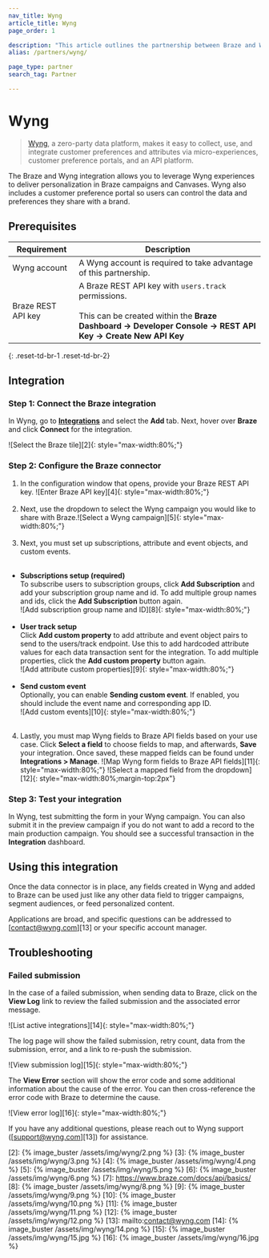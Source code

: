 ```yaml
---
nav_title: Wyng
article_title: Wyng
page_order: 1

description: "This article outlines the partnership between Braze and Wyng, a zero-party data platform, that makes it easy to collect, use, and integrate customer preferences and attributes via micro-experiences, customer preference portals, and an API platform."
alias: /partners/wyng/

page_type: partner
search_tag: Partner

---
```


# Wyng

> [Wyng][0], a zero-party data platform, makes it easy to collect, use, and integrate customer preferences and attributes via micro-experiences, customer preference portals, and an API platform.

The Braze and Wyng integration allows you to leverage Wyng experiences to deliver personalization in Braze campaigns and Canvases. Wyng also includes a customer preference portal so users can control the data and preferences they share with a brand.

## Prerequisites

| Requirement | Description |
| ----------- | ----------- |
| Wyng account | A Wyng account is required to take advantage of this partnership. |
| Braze REST API key | A Braze REST API key with `users.track` permissions. <br><br> This can be created within the __Braze Dashboard -> Developer Console -> REST API Key -> Create New API Key__ |
{: .reset-td-br-1 .reset-td-br-2}

## Integration

### Step 1: Connect the Braze integration

In Wyng, go to [**Integrations**][1] and select the **Add** tab. Next, hover over **Braze** and click **Connect** for the integration.

![Select the Braze tile][2]{: style="max-width:80%;"}

### Step 2: Configure the Braze connector

1. In the configuration window that opens, provide your Braze REST API key.
![Enter Braze API key][4]{: style="max-width:80%;"}<br><br>
2. Next, use the dropdown to select the Wyng campaign you would like to share with Braze.![Select a Wyng campaign][5]{: style="max-width:80%;"}<br><br>
3. Next, you must set up subscriptions, attribute and event objects, and custom events.<br><br>
- **Subscriptions setup (required)**<br>
To subscribe users to subscription groups, click **Add Subscription** and add your subscription group name and id. To add multiple group names and ids, click the **Add Subscription** button again.<br>![Add subscription group name and ID][8]{: style="max-width:80%;"}<br><br>
- **User track setup**<br>
Click **Add custom property** to add attribute and event object pairs to send to the users/track endpoint. Use this to add hardcoded attribute values for each data transaction sent for the integration. To add multiple properties, click the **Add custom property** button again.<br>![Add attribute custom properties][9]{: style="max-width:80%;"}<br><br>
- **Send custom event**<br>
Optionally, you can enable **Sending custom event**. If enabled, you should include the event name and corresponding app ID.<br>![Add custom events][10]{: style="max-width:80%;"}<br><br>
4. Lastly, you must map Wyng fields to Braze API fields based on your use case. Click **Select a field** to choose fields to map, and afterwards, **Save** your integration. Once saved, these mapped fields can be found under **Integrations > Manage**.
![Map Wyng form fields to Braze API fields][11]{: style="max-width:80%;"}
![Select a mapped field from the dropdown][12]{: style="max-width:80%;margin-top:2px"}

### Step 3: Test your integration

In Wyng, test submitting the form in your Wyng campaign. You can also submit it in the preview campaign if you do not want to add a record to the main production campaign. You should see a successful transaction in the **Integration** dashboard.

## Using this integration

Once the data connector is in place, any fields created in Wyng and added to Braze can be used just like any other data field to trigger campaigns, segment audiences, or feed personalized content.

Applications are broad, and specific questions can be addressed to [contact@wyng.com][13] or your specific account manager.

## Troubleshooting

### Failed submission

In the case of a failed submission, when sending data to Braze, click on the **View Log** link to review the failed submission and the associated error message.

![List active integrations][14]{: style="max-width:80%;"}

The log page will show the failed submission, retry count, data from the submission, error, and a link to re-push the submission.

![View submission log][15]{: style="max-width:80%;"}

The **View Error** section will show the error code and some additional information about the cause of the error. You can then cross-reference the error code with Braze to determine the cause.

![View error log][16]{: style="max-width:80%;"}

If you have any additional questions, please reach out to Wyng support ([support@wyng.com][13]) for assistance.

[0]: https://wyng.com/
[1]: https://wyng.com/dashboard/integrations/
[2]: {% image_buster /assets/img/wyng/2.png %}
[3]: {% image_buster /assets/img/wyng/3.png %}
[4]: {% image_buster /assets/img/wyng/4.png %}
[5]: {% image_buster /assets/img/wyng/5.png %}
[6]: {% image_buster /assets/img/wyng/6.png %}
[7]: https://www.braze.com/docs/api/basics/
[8]: {% image_buster /assets/img/wyng/8.png %}
[9]: {% image_buster /assets/img/wyng/9.png %}
[10]: {% image_buster /assets/img/wyng/10.png %}
[11]: {% image_buster /assets/img/wyng/11.png %}
[12]: {% image_buster /assets/img/wyng/12.png %}
[13]: mailto:contact@wyng.com
[14]: {% image_buster /assets/img/wyng/14.png %}
[15]: {% image_buster /assets/img/wyng/15.jpg %}
[16]: {% image_buster /assets/img/wyng/16.jpg %}